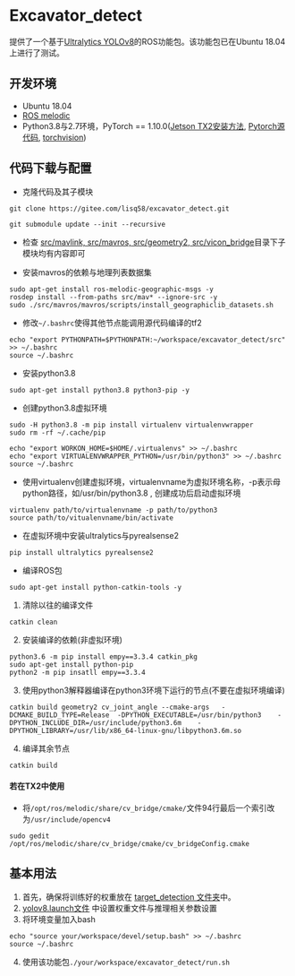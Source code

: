 # Excavator_detect

提供了一个基于[Ultralytics YOLOv8](https://docs.ultralytics.com/zh/)的ROS功能包。该功能包已在Ubuntu 18.04上进行了测试。

## 开发环境

- Ubuntu 18.04
- [ROS melodic](http://wiki.ros.org/cn/melodic/Installation/Ubuntu)
- Python3.8与2.7环境，PyTorch == 1.10.0([Jetson TX2安装方法](https://zhuanlan.zhihu.com/p/55509535), [Pytorch源代码](https://github.com/pytorch/pytorch/tree/v1.10.0), [torchvision](https://forums.developer.nvidia.com/t/pytorch-for-jetson/72048))

## 代码下载与配置

- 克隆代码及其子模块

```
git clone https://gitee.com/lisq58/excavator_detect.git
```

```
git submodule update --init --recursive
```

- 检查 [src/mavlink, src/mavros, src/geometry2, src/vicon_bridge]( https://gitee.com/lisq58/excavator_detect/tree/master/src)目录下子模块均有内容即可

- 安装mavros的依赖与地理列表数据集

```
sudo apt-get install ros-melodic-geographic-msgs -y
rosdep install --from-paths src/mav* --ignore-src -y
sudo ./src/mavros/mavros/scripts/install_geographiclib_datasets.sh
```

- 修改`~/.bashrc`使得其他节点能调用源代码编译的tf2

```
echo "export PYTHONPATH=$PYTHONPATH:~/workspace/excavator_detect/src" >> ~/.bashrc
source ~/.bashrc
```

- 安装python3.8

```
sudo apt-get install python3.8 python3-pip -y
```

- 创建python3.8虚拟环境

```
sudo -H python3.8 -m pip install virtualenv virtualenvwrapper
sudo rm -rf ~/.cache/pip
```

```
echo "export WORKON_HOME=$HOME/.virtualenvs" >> ~/.bashrc
echo "export VIRTUALENVWRAPPER_PYTHON=/usr/bin/python3" >> ~/.bashrc
source ~/.bashrc
```

- 使用virtualenv创建虚拟环境，virtualenvname为虚拟环境名称，-p表示母python路径，如/usr/bin/python3.8
, 创建成功后启动虚拟环境

```
virtualenv path/to/virtualenvname -p path/to/python3
source path/to/vitualenvname/bin/activate
```

- 在虚拟环境中安装ultralytics与pyrealsense2

```
pip install ultralytics pyrealsense2
```

- 编译ROS包

```
sudo apt-get install python-catkin-tools -y
```

1. 清除以往的编译文件

```
catkin clean
```

2. 安装编译的依赖(非虚拟环境)

```
python3.6 -m pip install empy==3.3.4 catkin_pkg 
sudo apt-get install python-pip
python2 -m pip insatll empy==3.3.4
```

3. 使用python3解释器编译在python3环境下运行的节点(不要在虚拟环境编译)

```
catkin build geometry2 cv_joint_angle --cmake-args   -DCMAKE_BUILD_TYPE=Release  -DPYTHON_EXECUTABLE=/usr/bin/python3    -DPYTHON_INCLUDE_DIR=/usr/include/python3.6m    -DPYTHON_LIBRARY=/usr/lib/x86_64-linux-gnu/libpython3.6m.so
```

4. 编译其余节点

```
catkin build
```

#### 若在TX2中使用

- 将`/opt/ros/melodic/share/cv_bridge/cmake/`文件94行最后一个索引改为`/usr/include/opencv4`

```
sudo gedit /opt/ros/melodic/share/cv_bridge/cmake/cv_bridgeConfig.cmake
```

## 基本用法

1. 首先，确保将训练好的权重放在 [target_detection 文件夹](https://gitee.com/lisq58/excavator_detect/src/target_detection)中。
2. [yolov8.launch文件](https://gitee.com/lisq58/excavator_detect/src/target_detection/launch/yolov8.launch) 中设置权重文件与推理相关参数设置
3. 将环境变量加入bash

```
echo "source your/workspace/devel/setup.bash" >> ~/.bashrc
source ~/.bashrc
```

4. 使用该功能包`./your/workspace/excavator_detect/run.sh`
